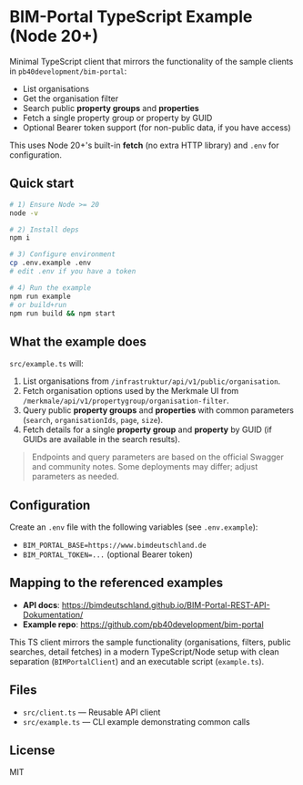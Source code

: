 
# BIM-Portal TypeScript Example (Node 20+)

Minimal TypeScript client that mirrors the functionality of the sample clients in `pb40development/bim-portal`:
- List organisations
- Get the organisation filter
- Search public **property groups** and **properties**
- Fetch a single property group or property by GUID
- Optional Bearer token support (for non-public data, if you have access)

This uses Node 20+'s built-in **fetch** (no extra HTTP library) and `.env` for configuration.

## Quick start

```bash
# 1) Ensure Node >= 20
node -v

# 2) Install deps
npm i

# 3) Configure environment
cp .env.example .env
# edit .env if you have a token

# 4) Run the example
npm run example
# or build+run
npm run build && npm start
```

## What the example does

`src/example.ts` will:
1. List organisations from `/infrastruktur/api/v1/public/organisation`.
2. Fetch organisation options used by the Merkmale UI from `/merkmale/api/v1/propertygroup/organisation-filter`.
3. Query public **property groups** and **properties** with common parameters (`search`, `organisationIds`, `page`, `size`).
4. Fetch details for a single **property group** and **property** by GUID (if GUIDs are available in the search results).

> Endpoints and query parameters are based on the official Swagger and community notes. Some deployments may differ; adjust parameters as needed.

## Configuration

Create an `.env` file with the following variables (see `.env.example`):
- `BIM_PORTAL_BASE=https://www.bimdeutschland.de`
- `BIM_PORTAL_TOKEN=...` (optional Bearer token)

## Mapping to the referenced examples

- **API docs**: https://bimdeutschland.github.io/BIM-Portal-REST-API-Dokumentation/  
- **Example repo**: https://github.com/pb40development/bim-portal

This TS client mirrors the sample functionality (organisations, filters, public searches, detail fetches) in a modern TypeScript/Node setup with clean separation (`BIMPortalClient`) and an executable script (`example.ts`).

## Files

- `src/client.ts` — Reusable API client
- `src/example.ts` — CLI example demonstrating common calls

## License

MIT
